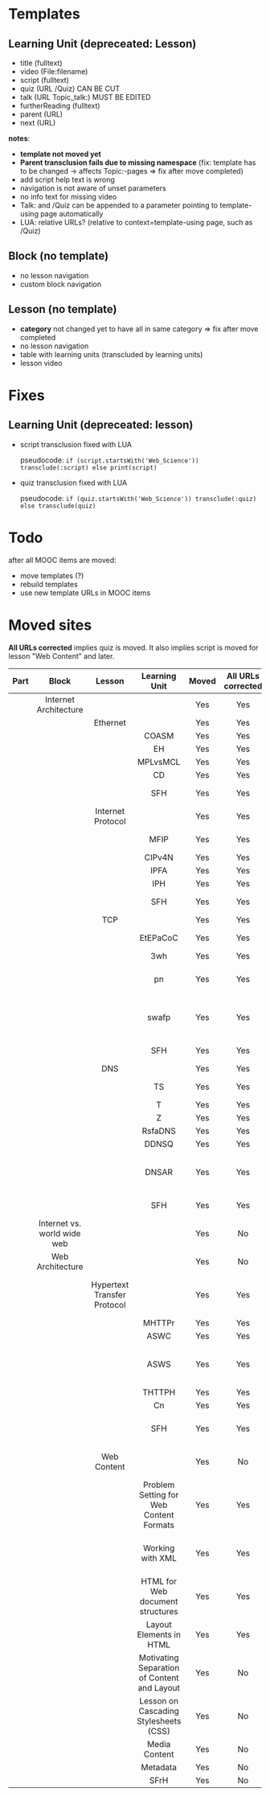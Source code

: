# Templates

## Learning Unit (depreceated: Lesson)
* title (fulltext)
* video (File:filename)
* script (fulltext)
* quiz (URL /Quiz) CAN BE CUT
* talk (URL Topic_talk:) MUST BE EDITED
* furtherReading (fulltext)
* parent (URL)
* next (URL)

**notes**:
* **template not moved yet**
* **Parent transclusion fails due to missing namespace** (fix: template has to be changed -> affects Topic:-pages => fix after move completed)
* add script help text is wrong
* navigation is not aware of unset parameters
* no info text for missing video
* Talk: and /Quiz can be appended to a parameter pointing to template-using page automatically
* LUA: relative URLs? (relative to context=template-using page, such as /Quiz)

## Block (no template)
* no lesson navigation
* custom block navigation

## Lesson (no template)
* **category** not changed yet to have all in same category => fix after move completed
* no lesson navigation
* table with learning units (transcluded by learning units)
* lesson video

# Fixes

## Learning Unit (depreceated: lesson)
* script transclusion fixed with LUA
  
  pseudocode: ``if (script.startsWith('Web_Science')) transclude(:script) else print(script)``

* quiz transclusion fixed with LUA

  pseudocode: ``if (quiz.startsWith('Web_Science')) transclude(:quiz) else transclude(quiz)``

# Todo
after all MOOC items are moved:
* move templates (?)
* rebuild templates
* use new template URLs in MOOC items

# Moved sites
**All URLs corrected** implies quiz is moved.
It also implies script is moved for lesson "Web Content" and later.

| Part | Block | Lesson | Learning Unit | Moved | All URLs corrected | missing parameters | notes |
| :--: | :---: | :----: | :-----------: | :---: | :----------------: | :----------------: | :---: |
| | Internet Architecture ||| Yes | Yes | no template | |
| || Ethernet || Yes | Yes | no template ||
| ||| COASM    | Yes | Yes | previous | OGV |
| ||| EH       | Yes | Yes | script | WEBM |
| ||| MPLvsMCL | Yes | Yes | script | WEBM |
| ||| CD       | Yes | Yes | script | OGV |
| ||| SFH      | Yes | Yes | video, script, next | |
| || Internet Protocol || Yes | Yes | no template | current discussions link (page bottom) |
| ||| MFIP     | Yes | Yes | script, previous | WEBM |
| ||| CIPv4N   | Yes | Yes | script | WEBM |
| ||| IPFA     | Yes | Yes | script | WEBM |
| ||| IPH      | Yes | Yes | script | WEBM |
| ||| SFH      | Yes | Yes | video, script, next | |
| || TCP || Yes | Yes | no template | |
| ||| EtEPaCoC | Yes | Yes | script, previous | WEBM |
| ||| 3wh | Yes | Yes | script | WEBM |
| ||| pn | Yes | Yes | script | WEBM "Portnumbers" -> "Port_Numbers" |
| ||| swafp | Yes | Yes | script | WEBM "slidingwindow" -> "Sliding Window and Flow Control" |
| ||| SFH | Yes | Yes | video, script, next | |
| || DNS || Yes | Yes | no template | |
| ||| TS | Yes | Yes | script, previous | WEBM |
| ||| T | Yes | Yes | script | WEBM |
| ||| Z | Yes | Yes | script | WEBM |
| ||| RsfaDNS | Yes | Yes | script | WEBM |
| ||| DDNSQ | Yes | Yes | script | WEBM |
| ||| DNSAR | Yes | Yes | script | WEBM "DNS address resolution" -> "DNS Address Resolution" |
| ||| SFH | Yes | Yes | script, quiz, next | WEBM, /table |
| | Internet vs. world wide web ||| Yes | No | no template | |
| | Web Architecture ||| Yes | No | no template | |
| || Hypertext Transfer Protocol || Yes | Yes | | "Hypertext transfer protocol" -> "Hypertext Transfer Protocol" |
| ||| MHTTPr | Yes | Yes | previous | WEBM |
| ||| ASWC | Yes | Yes | | WEBM title diff |
| ||| ASWS | Yes | Yes | quiz | WEBM empty quiz @ [...]Simiple[...]/Quiz; large script |
| ||| THTTPH | Yes | Yes | script | WEBM |
| ||| Cn | Yes | Yes | | WEBM |
| ||| SFH | Yes | Yes | script, next | WEBM script headine in further readings |
| || Web Content || Yes | No | | resources navigation column is introduced here |
| ||| Problem Setting for Web Content Formats | Yes | Yes | previous, furtherReading | WEBM script transclusion from /Script is introduced here |
| ||| Working with XML | Yes | Yes | furtherReading | WEBM video has 640px parameter; furtherReading in /Script |
| ||| HTML for Web document structures | Yes | Yes | | WEBM; -> "HTML for Web Document Structures" |
| ||| Layout Elements in HTML | Yes | Yes | furtherReading | WEBM |
| ||| Motivating Separation of Content and Layout | Yes | No | | |
| ||| Lesson on Cascading Stylesheets (CSS) | Yes | No | | -> "Cascading Stylesheets (CSS)" |
| ||| Media Content | Yes | No | | |
| ||| Metadata | Yes | No | | |
| ||| SFrH | Yes | No | | |
